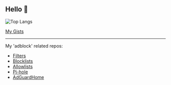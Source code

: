 ## Hello 👋


<!-- 
![systemjargon's GitHub stats](https://github-readme-stats.vercel.app/api?username=systemjargon&show_icons=true&border_radius=40&theme=cobalt) 

-->

![Top Langs](https://github-readme-stats.vercel.app/api/top-langs/?username=systemjargon&show_icons=true&langs_count=5&border_radius=40&theme=cobalt)
<!-- 

![Jokes Card](https://readme-jokes.vercel.app/api)

----


Recently updated:

[![Readme Card](https://github-readme-stats.vercel.app/api/pin/?username=systemjargon&repo=filters&theme=cobalt)]()

-->

[My Gists](https://gist.github.com/SystemJargon)


----


My 'adblock' related repos:

* [Filters](https://github.com/systemjargon/filters)
* [Blocklists](https://github.com/systemjargon/blocklists)
* [Allowlists](https://github.com/systemjargon/allowlists)
* [Pi-hole](https://github.com/systemjargon/pi-hole)
* [AdGuardHome](https://github.com/systemjargon/adguardhome)

<!-- 

----




[![Readme Card](https://github-readme-stats.vercel.app/api/pin/?username=systemjargon&repo=unifi-udm-udr&theme=cobalt)](https://github.com/systemjargon/unifi-udm-udr)


[![Readme Card](https://github-readme-stats.vercel.app/api/pin/?username=systemjargon&repo=unifi-usg&theme=cobalt)](https://github.com/systemjargon/unifi-usg)

-->





